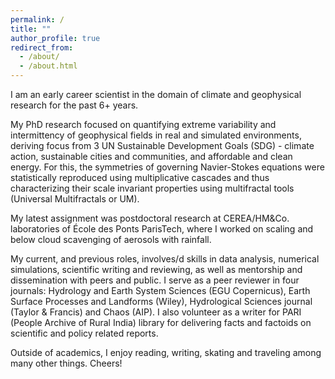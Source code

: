 ```yaml
---
permalink: /
title: ""
author_profile: true
redirect_from: 
  - /about/
  - /about.html
---
```


I am an early career scientist in the domain of climate and geophysical research for the past 6+ years. 

My PhD research focused on quantifying extreme variability and intermittency of geophysical fields in real and simulated environments, deriving focus from 3 UN Sustainable Development Goals (SDG) - climate action, sustainable cities and communities, and affordable and clean energy. For this, the symmetries of governing Navier-Stokes equations were statistically reproduced using multiplicative cascades and thus characterizing their scale invariant properties using multifractal tools (Universal Multifractals or UM). 

My latest assignment was postdoctoral research at CEREA/HM&Co. laboratories of École des Ponts ParisTech, where I worked on scaling and below cloud scavenging of aerosols with rainfall.

My current, and previous roles, involves/d skills in data analysis, numerical simulations, scientific writing and reviewing, as well as mentorship and dissemination with peers and public. I serve as a peer reviewer in four journals: Hydrology and Earth System Sciences (EGU Copernicus), Earth Surface Processes and Landforms (Wiley), Hydrological Sciences journal (Taylor & Francis) and Chaos (AIP). I also volunteer as a writer for PARI (People Archive of Rural India) library for delivering facts and factoids on scientific and policy related reports.

Outside of academics, I enjoy reading, writing, skating and traveling among many other things. Cheers!